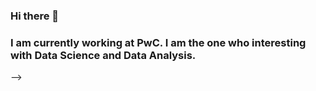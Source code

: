 ### Hi there 👋

### I am currently working at PwC. I am the one who interesting with Data Science and Data Analysis.
-->


<!--
**zeynepcicekli/zeynepcicekli** is a ✨ _special_ ✨ repository because its `README.md` (this file) appears on your GitHub profile.
